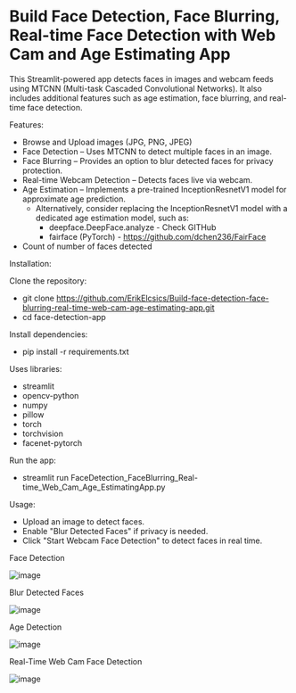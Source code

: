 # Build Face Detection, Face Blurring, Real-time Face Detection with Web Cam and Age Estimating App

This Streamlit-powered app detects faces in images and webcam feeds using MTCNN (Multi-task Cascaded Convolutional Networks). It also includes additional features such as age estimation, face blurring, and real-time face detection.

Features:
- Browse and Upload images (JPG, PNG, JPEG)
- Face Detection – Uses MTCNN to detect multiple faces in an image.
- Face Blurring – Provides an option to blur detected faces for privacy protection.
- Real-time Webcam Detection – Detects faces live via webcam.
- Age Estimation – Implements a pre-trained InceptionResnetV1 model for approximate age prediction.
	- Alternatively, consider replacing the InceptionResnetV1 model with a dedicated age estimation model, such as:
		- deepface.DeepFace.analyze - Check GITHub
		- fairface (PyTorch) - https://github.com/dchen236/FairFace
- Count of number of faces detected

Installation:

Clone the repository:
- git clone https://github.com/ErikElcsics/Build-face-detection-face-blurring-real-time-web-cam-age-estimating-app.git
- cd face-detection-app

Install dependencies:
- pip install -r requirements.txt

Uses libraries:
- streamlit
- opencv-python
- numpy
- pillow
- torch
- torchvision
- facenet-pytorch

Run the app:
- streamlit run FaceDetection_FaceBlurring_Real-time_Web_Cam_Age_EstimatingApp.py

Usage:
- Upload an image to detect faces.
- Enable "Blur Detected Faces" if privacy is needed.
- Click "Start Webcam Face Detection" to detect faces in real time.

Face Detection

![image](https://github.com/user-attachments/assets/035048c1-3720-4b0a-9f73-80a9e62e3e75)

Blur Detected Faces

![image](https://github.com/user-attachments/assets/bf121695-b05c-4ec8-8b2b-d81e0291146f)

Age Detection

![image](https://github.com/user-attachments/assets/8a61abe6-7c42-4e43-924c-13e659bdc359)

Real-Time Web Cam Face Detection

![image](https://github.com/user-attachments/assets/d3fdba2d-b057-421d-abd9-2de286c1f3c5)



